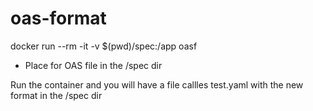 # oas-format

docker run --rm -it -v $(pwd)/spec:/app oasf

- Place for OAS file in the /spec dir

Run the container and you will have a file callles test.yaml with the new format in the /spec dir
